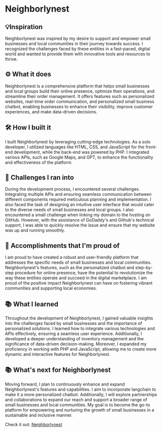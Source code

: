 # Neighborlynest



## 💡Inspiration
Neighborlynest was inspired by my desire to support and empower small businesses and local communities in their journey towards success. I recognized the challenges faced by these entities in a fast-paced, digital world and wanted to provide them with innovative tools and resources to thrive.

## ⚙ What it does
Neighborlynest is a comprehensive platform that helps small businesses and local groups build their online presence, optimize their operations, and streamline their order management. It offers features such as personalized websites, real-time order communication, and personalized small business chatbot, enabling businesses to enhance their visibility, improve customer experiences, and make data-driven decisions.

## 🛠 How I built it
I built Neighborlynest by leveraging cutting-edge technologies. As a solo developer, I utilized languages like HTML, CSS, and JavaScript for the front-end development, while the back-end was powered by  PHP. I integrated various APIs, such as Google Maps, and GPT, to enhance the functionality and effectiveness of the platform.

## 💪 Challenges I ran into
During the development process, I encountered several challenges. Integrating multiple APIs and ensuring seamless communication between different components required meticulous planning and implementation. I also faced the task of designing an intuitive user interface that would cater to the diverse needs of small businesses and local groups. I also encountered a small challenge when linking my domain to the hosting on GitHub. However, with the assistance of GoDaddy's and Github's technical support, I was able to quickly resolve the issue and ensure that my website was up and running smoothly.

## 📌 Accomplishments that I'm proud of
I am proud to have created a robust and user-friendly platform that addresses the specific needs of small businesses and local communities. Neighborlynest's features, such as the personalized chatbot and step-by-step procedure for online presence, have the potential to revolutionize the way these entities operate and succeed in the digital marketplace. I am proud of the positive impact Neighborlynest can have on fostering vibrant communities and supporting local economies.

## 📚 What I learned
Throughout the development of Neighborlynest, I gained valuable insights into the challenges faced by small businesses and the importance of personalized solutions. I learned how to integrate various technologies and APIs effectively, ensuring a seamless user experience. Additionally, I developed a deeper understanding of inventory management and the significance of data-driven decision-making. Moreover, I expanded my proficiency in working with PHP and JavaScript, allowing me to create more dynamic and interactive features for Neighborlynest.

## 📚 What's next for Neighborlynest
Moving forward, I plan to continuously enhance and expand Neighborlynest's features and capabilities. I aim to incorporate langchain to make it a more personalized chatbot. Additionally, I will explore partnerships and collaborations to expand our reach and support a broader range of small businesses and local communities. My goal is to become the go-to platform for empowering and nurturing the growth of small businesses in a sustainable and inclusive manner.

Check it out: [Neighborlynest](https://www.neighborlynest.co/)